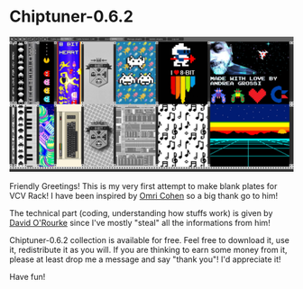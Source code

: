 # Chiptuner-0.6.2
![](infos/Chiptuner-062.jpg)

Friendly Greetings! This is my very first attempt to make blank plates for VCV Rack! I have been inspired by [Omri Cohen](https://bit.ly/2P2watb) so a big thank go to him!

The technical part (coding, understanding how stuffs work) is given by [David O'Rourke](https://github.com/david-c14) since I've mostly "steal" all the informations from him!

Chiptuner-0.6.2 collection is available for free. Feel free to download it, use it, redistribute it as you will.
If you are thinking to earn some money from it, please at least drop me a message and say "thank you"! I'd appreciate it!

Have fun!
